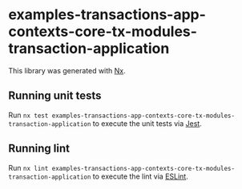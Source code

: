 # examples-transactions-app-contexts-core-tx-modules-transaction-application

This library was generated with [Nx](https://nx.dev).

## Running unit tests

Run `nx test examples-transactions-app-contexts-core-tx-modules-transaction-application` to execute the unit tests via [Jest](https://jestjs.io).

## Running lint

Run `nx lint examples-transactions-app-contexts-core-tx-modules-transaction-application` to execute the lint via [ESLint](https://eslint.org/).
